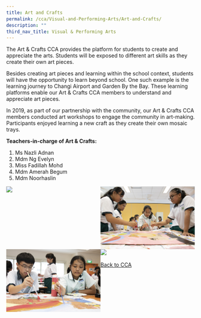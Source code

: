 ```yaml
---
title: Art and Crafts
permalink: /cca/Visual-and-Performing-Arts/Art-and-Crafts/
description: ""
third_nav_title: Visual & Performing Arts
---
```

The Art & Crafts CCA provides the platform for students to create and appreciate the arts. Students will be exposed to different art skills as they create their own art pieces.

  

Besides creating art pieces and learning within the school context, students will have the opportunity to learn beyond school. One such example is the learning journey to Changi Airport and Garden By the Bay. These learning platforms enable our Art & Crafts CCA members to understand and appreciate art pieces.

  

In 2019, as part of our partnership with the community, our Art & Crafts CCA members conducted art workshops to engage the community in art-making. Participants enjoyed learning a new craft as they create their own mosaic trays.

  

**Teachers-in-charge of Art & Crafts:**

1.  Ms Nazli Adnan
2.  Mdm Ng Evelyn
3.  Miss Fadillah Mohd
4.  Mdm Amerah Begum
5.  Mdm Noorhaslin

<img src="/images/IMG_9449.jpeg" 
     style="width:50%;float:left"><img src="/images/IMG_9443.jpeg" 
     style="width:50%;float:left">
<img src="/images/IMG_9458.jpeg" 
     style="width:50%;float:left"><img src="/images/IMG_9549.jpeg" 
     style="width:50%">
		 
[Back to CCA](/caps-experience/Social-Moral-Emotional/Co-Curricular-Activities-CCA/)